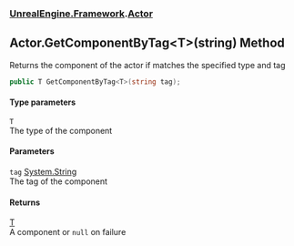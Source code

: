 ### [UnrealEngine.Framework](./UnrealEngine-Framework.md 'UnrealEngine.Framework').[Actor](./Actor.md 'UnrealEngine.Framework.Actor')
## Actor.GetComponentByTag&lt;T&gt;(string) Method
Returns the component of the actor if matches the specified type and tag  
```csharp
public T GetComponentByTag<T>(string tag);
```
#### Type parameters
<a name='UnrealEngine-Framework-Actor-GetComponentByTag-T-(string)-T'></a>
`T`  
The type of the component  
  
#### Parameters
<a name='UnrealEngine-Framework-Actor-GetComponentByTag-T-(string)-tag'></a>
`tag` [System.String](https://docs.microsoft.com/en-us/dotnet/api/System.String 'System.String')  
The tag of the component  
  
#### Returns
[T](#UnrealEngine-Framework-Actor-GetComponentByTag-T-(string)-T 'UnrealEngine.Framework.Actor.GetComponentByTag&lt;T&gt;(string).T')  
A component or `null` on failure  
